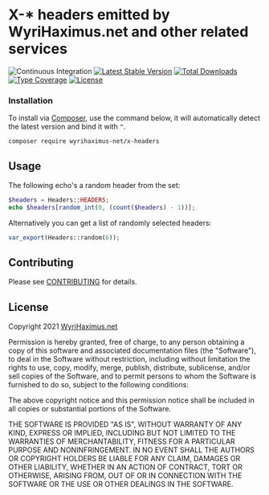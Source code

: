 # X-* headers emitted by WyriHaximus.net and other related services

![Continuous Integration](https://github.com/wyrihaximusnet/php-x-headers/workflows/Continuous%20Integration/badge.svg)
[![Latest Stable Version](https://poser.pugx.org/wyrihaximus-net/x-headers/v/stable.png)](https://packagist.org/packages/wyrihaximus-net/x-headers)
[![Total Downloads](https://poser.pugx.org/wyrihaximus-net/x-headers/downloads.png)](https://packagist.org/packages/wyrihaximus-net/x-headers/stats)
[![Type Coverage](https://shepherd.dev/github/wyrihaximusnet/php-x-headers/coverage.svg)](https://shepherd.dev/github/wyrihaximusnet/php-x-headers)
[![License](https://poser.pugx.org/wyrihaximus-net/x-headers/license.png)](https://packagist.org/packages/wyrihaximus-net/x-headers)

### Installation ###

To install via [Composer](http://getcomposer.org/), use the command below, it will automatically detect the latest version and bind it with `^`.

```
composer require wyrihaximus-net/x-headers
```

## Usage ##

The following echo's a random header from the set:

```php
$headers = Headers::HEADERS;
echo $headers[random_int(0, (count($headers) - 1))];
```

Alternatively you can get a list of randomly selected headers:

```php
var_export(Headers::random(6));
```

## Contributing ##

Please see [CONTRIBUTING](CONTRIBUTING.md) for details.

## License ##

Copyright 2021 [WyriHaximus.net](https://wyrihaximus.net/)

Permission is hereby granted, free of charge, to any person
obtaining a copy of this software and associated documentation
files (the "Software"), to deal in the Software without
restriction, including without limitation the rights to use,
copy, modify, merge, publish, distribute, sublicense, and/or sell
copies of the Software, and to permit persons to whom the
Software is furnished to do so, subject to the following
conditions:

The above copyright notice and this permission notice shall be
included in all copies or substantial portions of the Software.

THE SOFTWARE IS PROVIDED "AS IS", WITHOUT WARRANTY OF ANY KIND,
EXPRESS OR IMPLIED, INCLUDING BUT NOT LIMITED TO THE WARRANTIES
OF MERCHANTABILITY, FITNESS FOR A PARTICULAR PURPOSE AND
NONINFRINGEMENT. IN NO EVENT SHALL THE AUTHORS OR COPYRIGHT
HOLDERS BE LIABLE FOR ANY CLAIM, DAMAGES OR OTHER LIABILITY,
WHETHER IN AN ACTION OF CONTRACT, TORT OR OTHERWISE, ARISING
FROM, OUT OF OR IN CONNECTION WITH THE SOFTWARE OR THE USE OR
OTHER DEALINGS IN THE SOFTWARE.
